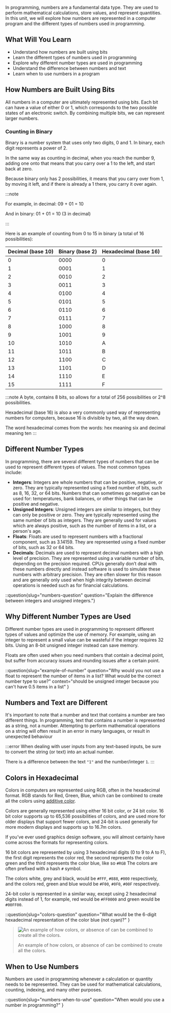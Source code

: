 In programming, numbers are a fundamental data type. They are used to perform mathematical calculations, store values, and represent quantities. In this unit, we will explore how numbers are represented in a computer program and the different types of numbers used in programming.

## What Will You Learn

- Understand how numbers are built using bits
- Learn the different types of numbers used in programming
- Explore why different number types are used in programming
- Understand the difference between numbers and text
- Learn when to use numbers in a program

## How Numbers are Built Using Bits

All numbers in a computer are ultimately represented using bits. Each bit can have a value of either 0 or 1, which corresponds to the two possible states of an electronic switch. By combining multiple bits, we can represent larger numbers.

### Counting in Binary

Binary is a number system that uses only two digits, 0 and 1. In binary, each digit represents a power of 2.

In the same way as counting in decimal, when you reach the number 9, adding one onto that means that you carry over a 1 to the left, and start back at zero.

Because binary only has 2 possibilities, it means that you carry over from 1, by moving it left, and if there is already a 1 there, you carry it over again.

:::note

For example, in decimal:
09 + 01 = 10

And in binary:
01 + 01 = 10 (3 in decimal)

:::

Here is an example of counting from 0 to 15 in binary (a total of 16 possibilities):

| Decimal (base 10) | Binary (base 2) | Hexadecimal (base 16) |
| --- | --- | --- |
| 0 | 0000 | 0 |
| 1 | 0001 | 1 |
| 2 | 0010 | 2 |
| 3 | 0011 | 3 |
| 4 | 0100 | 4 |
| 5 | 0101 | 5 |
| 6 | 0110 | 6 |
| 7 | 0111 | 7 |
| 8 | 1000 | 8 |
| 9 | 1001 | 9 |
| 10 | 1010 | A |
| 11 | 1011 | B |
| 12 | 1100 | C |
| 13 | 1101 | D |
| 14 | 1110 | E |
| 15 | 1111 | F |


:::note
A byte, contains 8 bits, so allows for a total of 256 possibilities or 2^8 possibilities.

Hexadecimal (base 16) is also a very commonly used way of representing numbers for computers, because 16 is divisible by two, all the way down.

The word hexadecimal comes from the words: hex meaning six and decimal meaning ten
:::

## Different Number Types

In programming, there are several different types of numbers that can be used to represent different types of values. The most common types include:

- **Integers**: Integers are whole numbers that can be positive, negative, or zero. They are typically represented using a fixed number of bits, such as 8, 16, 32, or 64 bits. Numbers that can sometimes go negative can be used for: temperatures, bank balances, or other things that can be positive and negative.
- **Unsigned Integers**: Unsigned integers are similar to integers, but they can only be positive or zero. They are typically represented using the same number of bits as integers. They are generally used for values which are always positive, such as the number of items in a list, or a person's age.
- **Floats**: Floats are used to represent numbers with a fractional component, such as 3.14159. They are represented using a fixed number of bits, such as 32 or 64 bits.
- **Decimals**: Decimals are used to represent decimal numbers with a high level of precision. They are represented using a variable number of bits, depending on the precision required. CPUs generally don’t deal with these numbers directly and instead software is used to simulate these numbers with arbitrary precision. They are often slower for this reason and are generally only used when high integrity between decimal operations is needed such as for financial calculations.


::question{slug="numbers-question" question="Explain the difference between integers and unsigned integers."}


## Why Different Number Types are Used

Different number types are used in programming to represent different types of values and optimize the use of memory. For example, using an integer to represent a small value can be wasteful if the integer requires 32 bits. Using an 8-bit unsigned integer instead can save memory.

Floats are often used when you need numbers that contain a decimal point, but suffer from accuracy issues and rounding issues after a certain point.

::question{slug="example-of-number" question="Why would you not use a float to represent the number of items in a list? What would be the correct number type to use?" context="should be unsigned integer because you can't have 0.5 items in a list" }

## Numbers and Text are Different

It's important to note that a number and text that contains a number are two different things. In programming, text that contains a number is represented as a string, not a number. Attempting to perform mathematical operations on a string will often result in an error in many languages, or result in unexpected behaviour

:::error
When dealing with user inputs from any text-based inputs, be sure to convert the string (or text) into an actual number.

There is a difference between the text `"1"` and the number/integer `1`.
:::
## Colors in Hexadecimal

Colors in computers are represented using RGB, often in the hexadecimal format. RGB stands for Red, Green, Blue, which can be combined to create all the colors using [additive color](https://en.wikipedia.org/wiki/Additive_color).

Colors are generally represented using either 16 bit color, or 24 bit color. 16 bit color supports up to 65,536 possibilities of colors, and are used more for older displays that support fewer colors, and 24-bit is used generally for more modern displays and supports up to 16.7m colors.

If you’ve ever used graphics design software, you will almost certainly have come across the formats for representing colors.

16 bit colors are represented by using 3 hexadecimal digits (0 to 9 to A to F), the first digit represents the color red, the second represents the color green and the third represents the color blue, like so `#RGB` The colors are often prefixed with a hash `#` symbol.

The colors white, grey and black, would be `#FFF`, `#888`, `#000` respectively, and the colors red, green and blue would be `#F00`, `#0F0`, `#00F` respectively.

24-bit color is represented in a similar way, except using 2 hexadecimal digits instead of 1, for example, red would be `#FF0000` and green would be `#00FF00`.

::question{slug="colors-question" question="What would be the 6-digit hexadecimal representation of the color blue (not cyan)?" }

> ![An example of how colors, or absence of can be combined to create all the colors.](https://upload.wikimedia.org/wikipedia/commons/2/28/RGB_illumination.jpg)
>
> An example of how colors, or absence of can be combined to create all the colors.

## When to Use Numbers

Numbers are used in programming whenever a calculation or quantity needs to be represented. They can be used for mathematical calculations, counting, indexing, and many other purposes.

::question{slug="numbers-when-to-use" question="When would you use a number in programming?" }